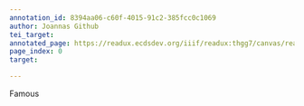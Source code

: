```yaml
---
annotation_id: 8394aa06-c60f-4015-91c2-385fcc0c1069
author: Joannas Github
tei_target: 
annotated_page: https://readux.ecdsdev.org/iiif/readux:thgg7/canvas/readux:thgg7_00000001.jp2
page_index: 0
target: 

---
```

<p>Famous</p>